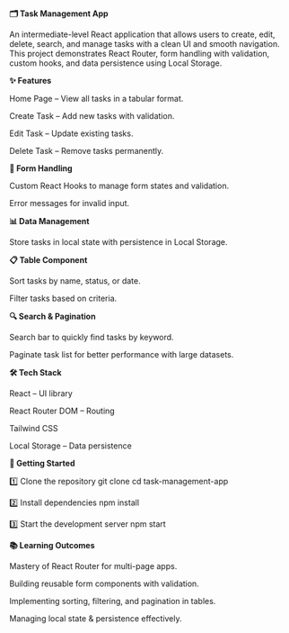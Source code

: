 **🗂️ Task Management App**

An intermediate-level React application that allows users to create, edit, delete, search, and manage tasks with a clean UI and smooth navigation.
This project demonstrates React Router, form handling with validation, custom hooks, and data persistence using Local Storage.

**✨ Features**

Home Page – View all tasks in a tabular format.

Create Task – Add new tasks with validation.

Edit Task – Update existing tasks.

Delete Task – Remove tasks permanently.

**📝 Form Handling**

Custom React Hooks to manage form states and validation.

Error messages for invalid input.

**📊 Data Management**

Store tasks in local state with persistence in Local Storage.

**📋 Table Component**

Sort tasks by name, status, or date.

Filter tasks based on criteria.

**🔍 Search & Pagination**

Search bar to quickly find tasks by keyword.

Paginate task list for better performance with large datasets.

**🛠️ Tech Stack**

React – UI library

React Router DOM – Routing

Tailwind CSS 

Local Storage – Data persistence

**🚀 Getting Started**

1️⃣ Clone the repository
git clone 
cd task-management-app

2️⃣ Install dependencies
npm install

3️⃣ Start the development server
npm start

**📚 Learning Outcomes**

Mastery of React Router for multi-page apps.

Building reusable form components with validation.

Implementing sorting, filtering, and pagination in tables.

Managing local state & persistence effectively.

